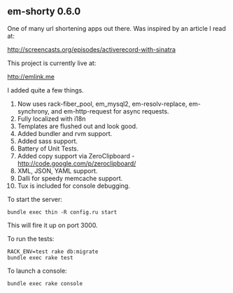 ## em-shorty 0.6.0

One of many url shortening apps out there. Was inspired by an article I read at:

http://screencasts.org/episodes/activerecord-with-sinatra

This project is currently live at:

http://emlink.me

I added quite a few things.

1. Now uses rack-fiber_pool, em_mysql2, em-resolv-replace, em-synchrony, and em-http-request for async requests.
2. Fully localized with i18n
3. Templates are flushed out and look good.
4. Added bundler and rvm support.
5. Added sass support.
6. Battery of Unit Tests.
7. Added copy support via ZeroClipboard - http://code.google.com/p/zeroclipboard/
8. XML, JSON, YAML support.
9. Dalli for speedy memcache support.
10. Tux is included for console debugging.

To start the server:

```
bundle exec thin -R config.ru start
```

This will fire it up on port 3000.

To run the tests:

```
RACK_ENV=test rake db:migrate
bundle exec rake test
```

To launch a console:

```
bundle exec rake console
```
